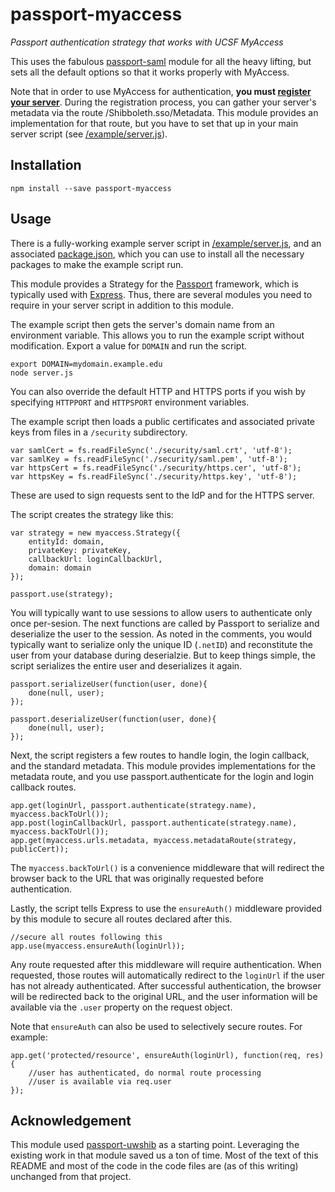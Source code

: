 passport-myaccess
=================

_Passport authentication strategy that works with UCSF MyAccess_

This uses the fabulous [passport-saml](https://github.com/bergie/passport-saml) module for all the heavy lifting, but sets all the default options so that it works properly with MyAccess.

Note that in order to use MyAccess for authentication, **you must [register your server](https://wiki.library.ucsf.edu/display/IAM/MyAccess+Integration+Request)**. During the registration process, you can gather your server's metadata via the route /Shibboleth.sso/Metadata. This module provides an implementation for that route, but you have to set that up in your main server script (see [/example/server.js](https://github.com/ucsf-ckm/passport-myaccess/blob/master/example/server.js)).

Installation
------------
    npm install --save passport-myaccess

Usage
-----
There is a fully-working example server script in [/example/server.js](https://github.com/ucsf-ckm/passport-myaccess/blob/master/example/server.js), and an associated [package.json](https://github.com/ucsf-ckm/passport-myaccess/blob/master/example/package.json), which you can use to install all the necessary packages to make the example script run.

This module provides a Strategy for the [Passport](http://passportjs.org/) framework, which is typically used with [Express](http://expressjs.com/). Thus, there are several modules you need to require in your server script in addition to this module.

The example script then gets the server's domain name from an environment variable. This allows you to run the example script without modification. Export a value for `DOMAIN` and run the script.

    export DOMAIN=mydomain.example.edu
    node server.js

You can also override the default HTTP and HTTPS ports if you wish by specifying `HTTPPORT` and `HTTPSPORT` environment variables.

The example script then loads a public certificates and associated private keys from files in a `/security` subdirectory.

    var samlCert = fs.readFileSync('./security/saml.crt', 'utf-8');
    var samlKey = fs.readFileSync('./security/saml.pem', 'utf-8');
    var httpsCert = fs.readFileSync('./security/https.cer', 'utf-8');
    var httpsKey = fs.readFileSync('./security/https.key', 'utf-8');

These are used to sign requests sent to the IdP and for the HTTPS server.

The script creates the strategy like this:

    var strategy = new myaccess.Strategy({
        entityId: domain,
        privateKey: privateKey,
        callbackUrl: loginCallbackUrl,
        domain: domain
    });

    passport.use(strategy);

You will typically want to use sessions to allow users to authenticate only once per-sesion. The next functions are called by Passport to serialize and deserialize the user to the session. As noted in the comments, you would typically want to serialize only the unique ID (`.netID`) and reconstitute the user from your database during deserialzie. But to keep things simple, the script serializes the entire user and deserializes it again.

    passport.serializeUser(function(user, done){
        done(null, user);
    });

    passport.deserializeUser(function(user, done){
        done(null, user);
    });

Next, the script registers a few routes to handle login, the login callback, and the standard metadata. This module provides implementations for the metadata route, and you use passport.authenticate for the login and login callback routes.

    app.get(loginUrl, passport.authenticate(strategy.name), myaccess.backToUrl());
    app.post(loginCallbackUrl, passport.authenticate(strategy.name), myaccess.backToUrl());
    app.get(myaccess.urls.metadata, myaccess.metadataRoute(strategy, publicCert));

The `myaccess.backToUrl()` is a convenience middleware that will redirect the browser back to the URL that was originally requested before authentication.

Lastly, the script tells Express to use the `ensureAuth()` middleware provided by this module to secure all routes declared after this.

    //secure all routes following this
    app.use(myaccess.ensureAuth(loginUrl));

Any route requested after this middleware will require authentication. When requested, those routes will automatically redirect to the `loginUrl` if the user has not already authenticated. After successful authentication, the browser will be redirected back to the original URL, and the user information will be available via the `.user` property on the request object.

Note that `ensureAuth` can also be used to selectively secure routes. For example:

    app.get('protected/resource', ensureAuth(loginUrl), function(req, res) {
        //user has authenticated, do normal route processing
        //user is available via req.user
    });

Acknowledgement
---------------

This module used [passport-uwshib](https://www.npmjs.com/package/passport-uwshib) as a starting point. Leveraging the existing work in that module saved us a ton of time. Most
of the text of this README and most of the code in the code files are (as of this writing)
unchanged from that project.
